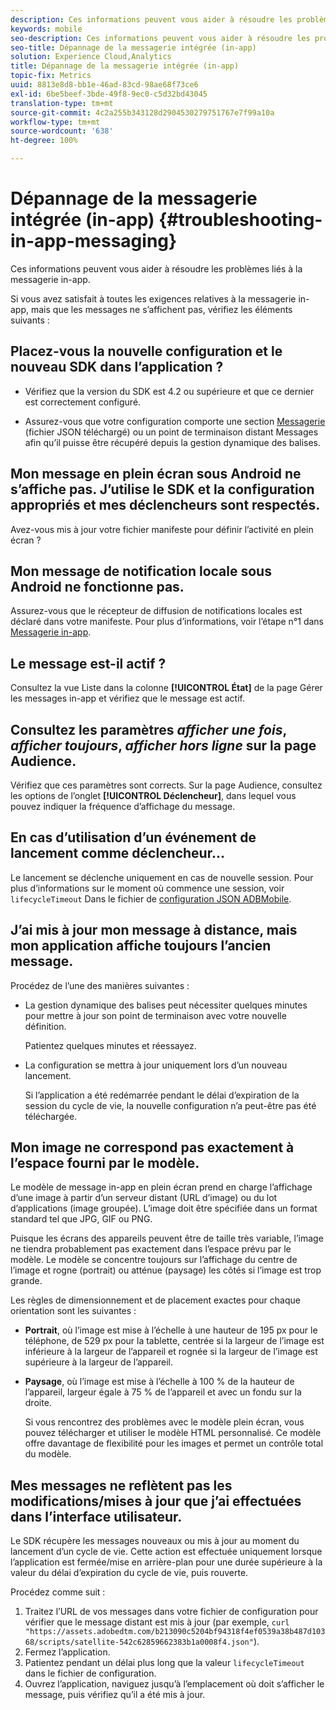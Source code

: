 ```yaml
---
description: Ces informations peuvent vous aider à résoudre les problèmes liés à la messagerie in-app.
keywords: mobile
seo-description: Ces informations peuvent vous aider à résoudre les problèmes liés à la messagerie in-app.
seo-title: Dépannage de la messagerie intégrée (in-app)
solution: Experience Cloud,Analytics
title: Dépannage de la messagerie intégrée (in-app)
topic-fix: Metrics
uuid: 8813e8d8-bb1e-46ad-83cd-98ae68f73ce6
exl-id: 6be5beef-3bde-49f8-9ec0-c5d32bd43045
translation-type: tm+mt
source-git-commit: 4c2a255b343128d2904530279751767e7f99a10a
workflow-type: tm+mt
source-wordcount: '638'
ht-degree: 100%

---
```


# Dépannage de la messagerie intégrée (in-app) {#troubleshooting-in-app-messaging}

Ces informations peuvent vous aider à résoudre les problèmes liés à la messagerie in-app.

Si vous avez satisfait à toutes les exigences relatives à la messagerie in-app, mais que les messages ne s’affichent pas, vérifiez les éléments suivants :

## Placez-vous la nouvelle configuration et le nouveau SDK dans l’application ?

* Vérifiez que la version du SDK est 4.2 ou supérieure et que ce dernier est correctement configuré.

* Assurez-vous que votre configuration comporte une section [Messagerie](/help/using/in-app-messaging/in-app-messaging.md) (fichier JSON téléchargé) ou un point de terminaison distant Messages afin qu’il puisse être récupéré depuis la gestion dynamique des balises.

## Mon message en plein écran sous Android ne s’affiche pas. J’utilise le SDK et la configuration appropriés et mes déclencheurs sont respectés.

Avez-vous mis à jour votre fichier manifeste pour définir l’activité en plein écran ?

## Mon message de notification locale sous Android ne fonctionne pas.

Assurez-vous que le récepteur de diffusion de notifications locales est déclaré dans votre manifeste. Pour plus d’informations, voir l’étape n°1 dans [Messagerie in-app](/help/android/messaging-main/messaging/messaging.md).

## Le message est-il actif ?

Consultez la vue Liste dans la colonne **[!UICONTROL État]** de la page Gérer les messages in-app et vérifiez que le message est actif.

## Consultez les paramètres *afficher une fois*, *afficher toujours*, *afficher hors ligne* sur la page Audience.

Vérifiez que ces paramètres sont corrects. Sur la page Audience, consultez les options de l’onglet **[!UICONTROL Déclencheur]**, dans lequel vous pouvez indiquer la fréquence d’affichage du message.

## En cas d’utilisation d’un événement de lancement comme déclencheur…

Le lancement se déclenche uniquement en cas de nouvelle session. Pour plus d’informations sur le moment où commence une session, voir  `lifecycleTimeout` Dans le fichier de [configuration JSON ADBMobile](/help/ios/configuration/json-config/json-config.md).

## J’ai mis à jour mon message à distance, mais mon application affiche toujours l’ancien message.

Procédez de l’une des manières suivantes :

* La gestion dynamique des balises peut nécessiter quelques minutes pour mettre à jour son point de terminaison avec votre nouvelle définition.

   Patientez quelques minutes et réessayez.

* La configuration se mettra à jour uniquement lors d’un nouveau lancement.

   Si l’application a été redémarrée pendant le délai d’expiration de la session du cycle de vie, la nouvelle configuration n’a peut-être pas été téléchargée.

## Mon image ne correspond pas exactement à l’espace fourni par le modèle.

Le modèle de message in-app en plein écran prend en charge l’affichage d’une image à partir d’un serveur distant (URL d’image) ou du lot d’applications (image groupée). L’image doit être spécifiée dans un format standard tel que JPG, GIF ou PNG.

Puisque les écrans des appareils peuvent être de taille très variable, l’image ne tiendra probablement pas exactement dans l’espace prévu par le modèle. Le modèle se concentre toujours sur l’affichage du centre de l’image et rogne (portrait) ou atténue (paysage) les côtés si l’image est trop grande.

Les règles de dimensionnement et de placement exactes pour chaque orientation sont les suivantes :

* **Portrait**, où l’image est mise à l’échelle à une hauteur de 195 px pour le téléphone, de 529 px pour la tablette, centrée si la largeur de l’image est inférieure à la largeur de l’appareil et rognée si la largeur de l’image est supérieure à la largeur de l’appareil.

* **Paysage**, où l’image est mise à l’échelle à 100 % de la hauteur de l’appareil, largeur égale à 75 % de l’appareil et avec un fondu sur la droite.

   Si vous rencontrez des problèmes avec le modèle plein écran, vous pouvez télécharger et utiliser le modèle HTML personnalisé. Ce modèle offre davantage de flexibilité pour les images et permet un contrôle total du modèle.

## Mes messages ne reflètent pas les modifications/mises à jour que j’ai effectuées dans l’interface utilisateur.

Le SDK récupère les messages nouveaux ou mis à jour au moment du lancement d’un cycle de vie. Cette action est effectuée uniquement lorsque l’application est fermée/mise en arrière-plan pour une durée supérieure à la valeur du délai d’expiration du cycle de vie, puis rouverte.

Procédez comme suit :

1. Traitez l’URL de vos messages dans votre fichier de configuration pour vérifier que le message distant est mis à jour (par exemple, `curl "https://assets.adobedtm.com/b213090c5204bf94318f4ef0539a38b487d10368/scripts/satellite-542c62859662383b1a0008f4.json"`).
1. Fermez l’application.
1. Patientez pendant un délai plus long que la valeur `lifecycleTimeout` dans le fichier de configuration.
1. Ouvrez l’application, naviguez jusqu’à l’emplacement où doit s’afficher le message, puis vérifiez qu’il a été mis à jour.
